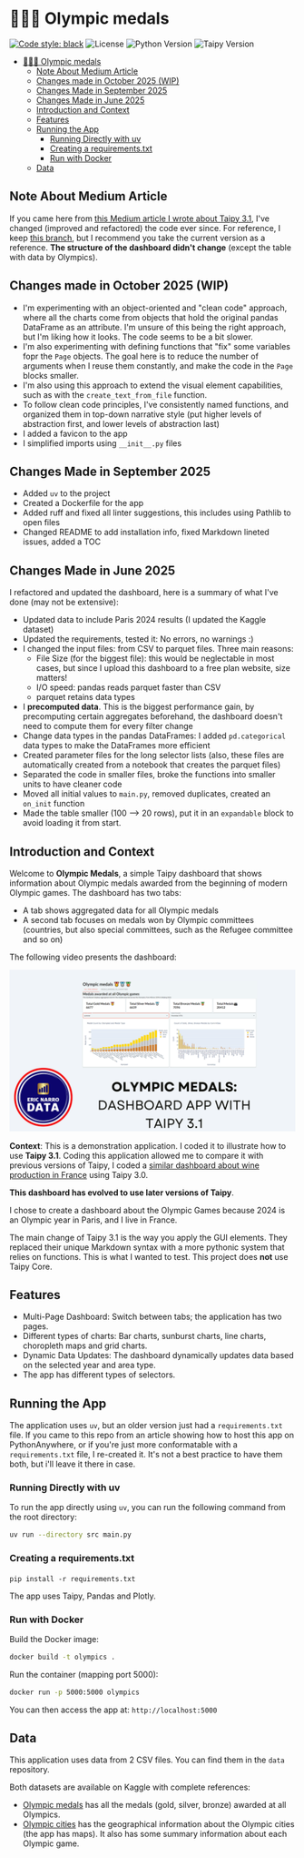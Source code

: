 # 🥇🥈🥉 Olympic medals

[![Code style: black](https://img.shields.io/badge/code%20style-black-000000.svg)](https://github.com/psf/black)
![License](https://img.shields.io/badge/License-MIT-blue.svg)
![Python Version](https://img.shields.io/badge/Python-3.12%2B-blue.svg)
![Taipy Version](https://img.shields.io/badge/Taipy-4.1-blue.svg)

- [🥇🥈🥉 Olympic medals](#-olympic-medals)
  - [Note About Medium Article](#note-about-medium-article)
  - [Changes made in October 2025 (WIP)](#changes-made-in-october-2025-wip)
  - [Changes Made in September 2025](#changes-made-in-september-2025)
  - [Changes Made in June 2025](#changes-made-in-june-2025)
  - [Introduction and Context](#introduction-and-context)
  - [Features](#features)
  - [Running the App](#running-the-app)
    - [Running Directly with uv](#running-directly-with-uv)
    - [Creating a requirements.txt](#creating-a-requirementstxt)
    - [Run with Docker](#run-with-docker)
  - [Data](#data)

## Note About Medium Article

If you came here from [this Medium article I wrote about Taipy 3.1](https://medium.com/gitconnected/discover-taipys-3-1-application-builder-5b8333f2c184), I've changed (improved and refactored) the code ever since. For reference, I keep [this branch](https://github.com/enarroied/Olympic-Medals-Taipy-App/tree/taipy_3.1), but I recommend you take the current version as a reference. **The structure of the dashboard didn't change** (except the table with data by Olympics).

## Changes made in October 2025 (WIP)

- I'm experimenting with an object-oriented and "clean code" approach, where all the charts come from objects that hold the original pandas DataFrame as an attribute. I'm unsure of this being the right approach, but I'm liking how it looks. The code seems to be a bit slower.
- I'm also experimenting with defining functions that "fix" some variables fopr the `Page` objects. The goal here is to reduce the number of arguments when I reuse them constantly, and make the code in the `Page` blocks smaller.
- I'm also using this approach to extend the visual element capabilities, such as with the `create_text_from_file` function.
- To follow clean code principles, I've consistently named functions, and organized them in top-down narrative style (put higher levels of abstraction first, and lower levels of abstraction last)
- I added a favicon to the app
- I simplified imports using `__init__.py` files

## Changes Made in September 2025

- Added `uv` to the project
- Created a Dockerfile for the app
- Added ruff and fixed all linter suggestions, this includes using Pathlib to open files
- Changed README to add installation info, fixed Markdown lineted issues, added a TOC

## Changes Made in June 2025

I refactored and updated the dashboard, here is a summary of what I've done (may not be extensive):

- Updated data to include Paris 2024 results (I updated the Kaggle dataset)
- Updated the requirements, tested it: No errors, no warnings :)
- I changed the input files: from CSV to parquet files. Three main reasons:
  - File Size (for the biggest file): this would be neglectable in most cases, but since I upload this dashboard to a free plan website, size matters!
  - I/O speed: pandas reads parquet faster than CSV
  - parquet retains data types
- I **precomputed data**. This is the biggest performance gain, by precomputing certain aggregates beforehand, the dashboard doesn't need to compute them for every filter change
- Change data types in the pandas DataFrames: I added `pd.categorical` data types to make the DataFrames more efficient
- Created parameter files for the long selector lists (also, these files are automatically created from a notebook that creates the parquet files)
- Separated the code in smaller files, broke the functions into smaller units to have cleaner code
- Moved all initial values to `main.py`, removed duplicates, created an `on_init` function
- Made the table smaller (100 --> 20 rows), put it in an `expandable` block to avoid loading it from start.

## Introduction and Context

Welcome to **Olympic Medals**, a simple Taipy dashboard that shows information about Olympic medals awarded from the beginning of modern Olympic games. The dashboard has two tabs:

- A tab shows aggregated data for all Olympic medals
- A second tab focuses on medals won by Olympic committees (countries, but also special committees, such as the Refugee committee and so on)

The following video presents the dashboard:

[![Click to watch the video](img/YT.png)](https://www.youtube.com/watch?v=_1X7etBFTk0)

**Context**: This is a demonstration application. I coded it to illustrate how to use **Taipy 3.1**. Coding this application allowed me to compare it with previous versions of Taipy, I coded a [similar dashboard about wine production in France](https://github.com/enarroied/taipy_wine_app) using Taipy 3.0.

**This dashboard has evolved to use later versions of Taipy**.

I chose to create a dashboard about the Olympic Games because 2024 is an Olympic year in Paris, and I live in France.

The main change of Taipy 3.1 is the way you apply the GUI elements. They replaced their unique Markdown syntax with a more pythonic system that relies on functions. This is what I wanted to test. This project does **not** use Taipy Core.

## Features

- Multi-Page Dashboard: Switch between tabs; the application has two pages.
- Different types of charts: Bar charts, sunburst charts, line charts, choropleth maps and grid charts.
- Dynamic Data Updates: The dashboard dynamically updates data based on the selected year and area type.
- The app has different types of selectors.

## Running the App

The application uses `uv`, but an older version just had a `requirements.txt` file. If you came to this repo from an article showing how to host this app on PythonAnywhere, or if you're just more conformatable with a `requirements.txt` file, I re-created it. It's not a best practice to have them both, but i'll leave it there in case.

### Running Directly with uv

To run the app directly using `uv`, you can run the following command from the root directory:

```bash
uv run --directory src main.py
```

### Creating a requirements.txt

`pip install -r requirements.txt`

The app uses Taipy, Pandas and Plotly.

### Run with Docker

Build the Docker image:

```bash
docker build -t olympics .
```

Run the container (mapping port 5000):

```bash
docker run -p 5000:5000 olympics
```

You can then access the app at: `http://localhost:5000`

## Data

This application uses data from 2 CSV files. You can find them in the `data` repository.

Both datasets are available on Kaggle with complete references:

- [Olympic medals](https://www.kaggle.com/datasets/ericnarro/all-olympic-medals-until-2024-before-paris-games) has all the medals (gold, silver, bronze) awarded at all Olympics.
- [Olympic cities](https://www.kaggle.com/datasets/ericnarro/olympic-cities-summary) has the geographical information about the Olympic cities (the app has maps). It also has some summary information about each Olympic game.
